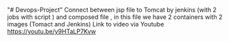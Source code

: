 "# Devops-Project" 
Connect between jsp file to Tomcat by jenkins (with 2 jobs with script ) and composed file , in this file we have 2 containers with 2 images (Tomact and Jenkins)
Link to video via Youtube https://youtu.be/y9HTaLP7Kvw
